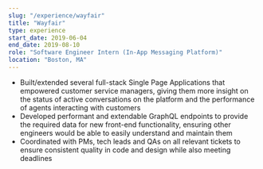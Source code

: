 ```yaml
---
slug: "/experience/wayfair"
title: "Wayfair"
type: experience
start_date: 2019-06-04
end_date: 2019-08-10
role: "Software Engineer Intern (In-App Messaging Platform)"
location: "Boston, MA"
---
```

- Built/extended several full-stack Single Page Applications that empowered customer service managers, giving them more insight on the status of active conversations on the platform and the performance of agents interacting with customers
- Developed performant and extendable GraphQL endpoints to provide the required data for new front-end functionality, ensuring other engineers would be able to easily understand and maintain them
- Coordinated with PMs, tech leads and QAs on all relevant tickets to ensure consistent quality in code and design while also meeting deadlines

